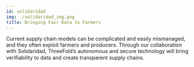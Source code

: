 ```yaml
---
id: solidaridad
img: ./solidaridad_img.png
title: Bringing Fair Data to Farmers
---
```


Current supply chain models can be complicated and easily mismanaged, and they often exploit farmers and producers. Through our collaboration with Solidaridad, 
ThreeFold’s autonomous and secure technology will bring veriﬁability to data and create transparent supply chains.
